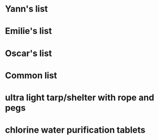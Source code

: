 Yann's list
===========



Emilie's list
=============

Oscar's list
============

Common list
===========
# ultra light tarp/shelter with rope and pegs
# chlorine water purification tablets
